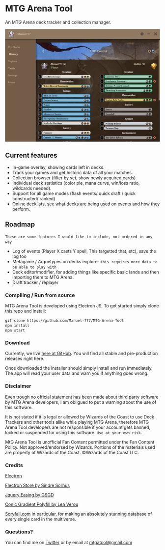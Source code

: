 # MTG Arena Tool
An MTG Arena deck tracker and collection manager.

![History Screen](/Readme/screenshot_0.png)

## Current features
- In-game overlay, showing cards left in decks.
- Track your games and get historic data of all your matches.
- Collection browser (filter by set, show newly acquired cards)
- Individual deck statistics (color pie, mana curve, win/loss ratio, wildcards needed).
- Support for all game modes (flash events/ quick draft / quick constructed/ ranked)
- Online decklists, see what decks are being used on events and how they perform.

## Roadmap
`These are some features I would like to include, not ordered in any way`
- Log of events (Player X casts Y spell, This targetted that, etc), save the log too
- Metagame / Arquetypes on decks explorer `this requires more data to be able to play with`
- Deck editor/modifier, for adding things like specific basic lands and then importing them to MTG Arena.
- Draft tracker / replayer

### Compiling / Run from source
MTG Arena Tool is developed using Electron JS, To get started simply clone this repo and install:

```
git clone https://github.com/Manuel-777/MTG-Arena-Tool
npm install
npm start
```

### Download
Currently, we live [here at GitHub](https://github.com/Manuel-777/MTG-Arena-Tool/releases). You will find all stable and pre-production releases right here.

Once downloaded the installer should simply install and run immediately. The app will read your user data and warn you if anything goes wrong.

### Disclaimer

Even trough no official statement has been made about third party software by MTG Arena developers, I am obligued to put a warning about the use of this software.

It is not stated if it is legal or allowed by Wizards of the Coast to use Deck Trackers and other tools alike while playing MTG Arena, therefore MTG Arena Tool developers are not responsible if your account gets banned, locked or suspended for using this software. `Use at your own risk.`

MtG Arena Tool is unofficial Fan Content permitted under the Fan Content Policy. Not approved/endorsed by Wizards. Portions of the materials used are property of Wizards of the Coast. ©Wizards of the Coast LLC.

### Credits
[Electron](https://electronjs.org/)

[Electron Store by Sindre Sorhus](https://github.com/sindresorhus/electron-store)

[Jquery Easing by GSGD](http://gsgd.co.uk/sandbox/jquery/easing/)

[Conic Gradient Polyfill by Lea Verou](https://leaverou.github.io/conic-gradient/)

[Scryfall.com](http://scryfall.com) in particular, for making an absolutely stunning database of every single card in the multiverse.

### Questions?
You can find me on [Twitter](https://twitter.com/MEtchegaray7)
or by email at [mtgatool@gmail.com](mailto:mtgatool@gmail.com)